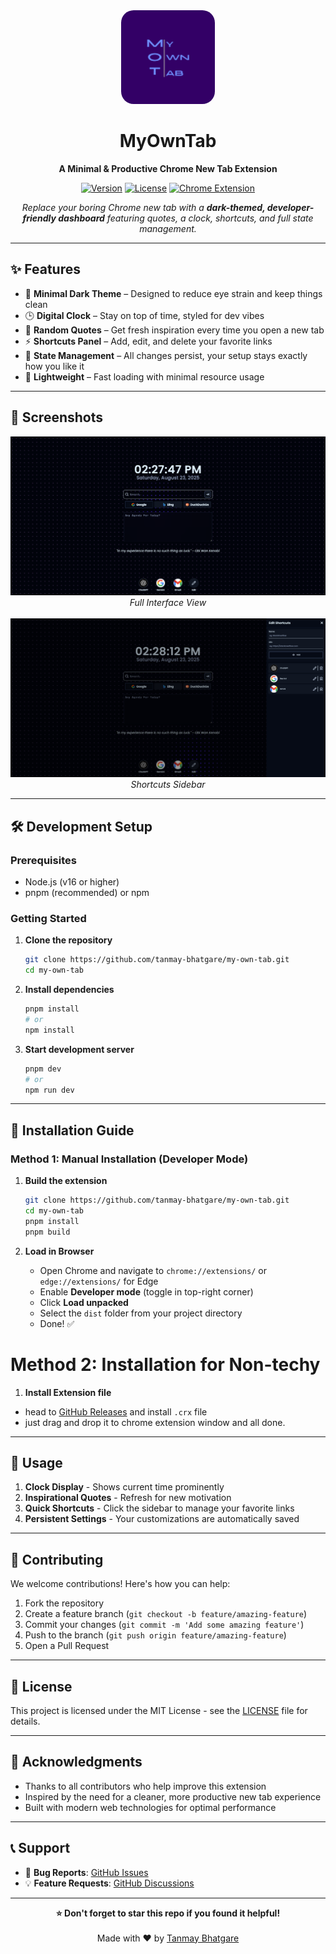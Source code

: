 <div align="center">
  <img src="./public/logo.png" style="border-radius: 20px;" alt="MyOwnTab Logo" width="150"/>
  
  # MyOwnTab
  
  **A Minimal & Productive Chrome New Tab Extension**
  
  [![Version](https://img.shields.io/badge/version-1.0.0-blue.svg)](https://github.com/tanmay-bhatgare/my-own-tab)
  [![License](https://img.shields.io/badge/license-MIT-green.svg)](LICENSE)
  [![Chrome Extension](https://img.shields.io/badge/Chrome-Extension-yellow.svg)](https://chrome.google.com/webstore)
  
  *Replace your boring Chrome new tab with a **dark-themed, developer-friendly dashboard** featuring quotes, a clock, shortcuts, and full state management.*
</div>

---

## ✨ Features

- 🎨 **Minimal Dark Theme** – Designed to reduce eye strain and keep things clean
- 🕒 **Digital Clock** – Stay on top of time, styled for dev vibes
- 💬 **Random Quotes** – Get fresh inspiration every time you open a new tab
- ⚡ **Shortcuts Panel** – Add, edit, and delete your favorite links
- 🔄 **State Management** – All changes persist, your setup stays exactly how you like it
- 🚀 **Lightweight** – Fast loading with minimal resource usage

---

## 📸 Screenshots

<div align="center">
  <img src="./public/images/full.png" alt="Full Interface Screenshot" width="full"/>
  <br/>
  <em>Full Interface View</em>
  <br/><br/>
  
  <img src="./public/images/sidebar.png" alt="Sidebar Screenshot" width="full"/>
  <br/>
  <em>Shortcuts Sidebar</em>
</div>

---

## 🛠️ Development Setup

### Prerequisites

- Node.js (v16 or higher)
- pnpm (recommended) or npm

### Getting Started

1. **Clone the repository**

   ```bash
   git clone https://github.com/tanmay-bhatgare/my-own-tab.git
   cd my-own-tab
   ```

2. **Install dependencies**

   ```bash
   pnpm install
   # or
   npm install
   ```

3. **Start development server**
   ```bash
   pnpm dev
   # or
   npm run dev
   ```

---

## 🚀 Installation Guide

### Method 1: Manual Installation (Developer Mode)

1. **Build the extension**

   ```bash
   git clone https://github.com/tanmay-bhatgare/my-own-tab.git
   cd my-own-tab
   pnpm install
   pnpm build
   ```

2. **Load in Browser**
   - Open Chrome and navigate to `chrome://extensions/` or `edge://extensions/` for Edge
   - Enable **Developer mode** (toggle in top-right corner)
   - Click **Load unpacked**
   - Select the `dist` folder from your project directory
   - Done! ✅

# Method 2: Installation for Non-techy
1. **Install Extension file**
- head to [GitHub Releases](https://github.com/tanmay-bhatgare/my-own-tab/releases) and install `.crx` file
- just drag and drop it to chrome extension window and all done.

---

## 🎯 Usage

1. **Clock Display** - Shows current time prominently
2. **Inspirational Quotes** - Refresh for new motivation
3. **Quick Shortcuts** - Click the sidebar to manage your favorite links
4. **Persistent Settings** - Your customizations are automatically saved

---

## 🤝 Contributing

We welcome contributions! Here's how you can help:

1. Fork the repository
2. Create a feature branch (`git checkout -b feature/amazing-feature`)
3. Commit your changes (`git commit -m 'Add some amazing feature'`)
4. Push to the branch (`git push origin feature/amazing-feature`)
5. Open a Pull Request

---

## 📝 License

This project is licensed under the MIT License - see the [LICENSE](LICENSE) file for details.

---

## 🙏 Acknowledgments

- Thanks to all contributors who help improve this extension
- Inspired by the need for a cleaner, more productive new tab experience
- Built with modern web technologies for optimal performance

---

## 📞 Support

- 🐛 **Bug Reports**: [GitHub Issues](https://github.com/tanmay-bhatgare/my-own-tab/issues)
- 💡 **Feature Requests**: [GitHub Discussions](https://github.com/tanmay-bhatgare/my-own-tab/discussions)

---

<div align="center">
  <strong>⭐ Don't forget to star this repo if you found it helpful!</strong>
  <br/><br/>
  Made with ❤️ by <a href="https://github.com/tanmay-bhatgare">Tanmay Bhatgare</a>
</div>
